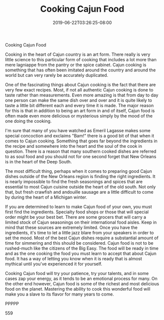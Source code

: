 ﻿---
title: "Cooking Cajun Food"
date: 2019-06-22T03:26:25-08:00
description: "TXT Tips for Web Success"
featured_image: "/images/TXT.jpg"
tags: ["TXT"]
---

Cooking Cajun Food

Cooking in the heart of Cajun country is an art form. There really is very little science to this particular form of cooking that includes a lot more than mere lagniappe from the pantry or the spice cabinet. Cajun cooking is something that has often been imitated around the country and around the world but can very rarely be accurately duplicated.

One of the fascinating things about Cajun cooking is the fact that there are very few exact recipes. Most, if not all authentic Cajun cooking is done to taste rather than measurements. Even more amazing is that from day to day one person can make the same dish over and over and it is quite likely to taste a little bit different each and every time it is made. The major reason for this is that in addition to being an art form in and of itself, Cajun food is often made even more delicious or mysterious simply by the mood of the one doing the cooking.

I'm sure that many of you have watched as Emeril Lagasse makes some special concoction and exclaims "Bam!" there is a good bit of that when it comes to Cajun cooking. Something that goes far beyond the ingredients in the recipe and somewhere into the heart and the soul of the cook in question. There is a reason that many southern cooked dishes are referred to as soul food and you should not for one second forget that New Orleans is in the heart of the Deep South. 

The most difficult thing, perhaps when it comes to preparing good Cajun dishes outside of the New Orleans region is finding the right ingredients. It is nearly impossible to find the fresh seasonings and spices that are essential to most Cajun cuisine outside the heart of the old south. Not only that, but fresh crawfish and andouille sausage are a little difficult to come by during the heart of a Michigan winter.

If you are determined to learn to make Cajun food of your own, you must first find the ingredients. Specialty food shops or those that will special order might be your best bet. There are some grocers that will carry a limited stock of Cajun seasonings on their international food aisles. Keep in mind that these sources are extremely limited. Once you have the ingredients, it's time to let a little jazz blare from your speakers in order to set the mood. Most of the best Cajun dishes require a substantial amount of time for simmering and this should be considered. Cajun food is not to be rushed-much like the citizens of the Big Easy. The food will be ready in time and as the one cooking the food you must learn to accept that about Cajun food. It has a way of letting you know when it is ready that is almost mythical until you've experienced it for yourself. 

Cooking Cajun food will try your patience, try your talents, and in some cases zap your energy, as it tends to be an emotional process for many. On the other end however, Cajun food is some of the richest and most delicious food on the planet. Mastering the ability to cook this wonderful food will make you a slave to its flavor for many years to come.

PPPPP

559


